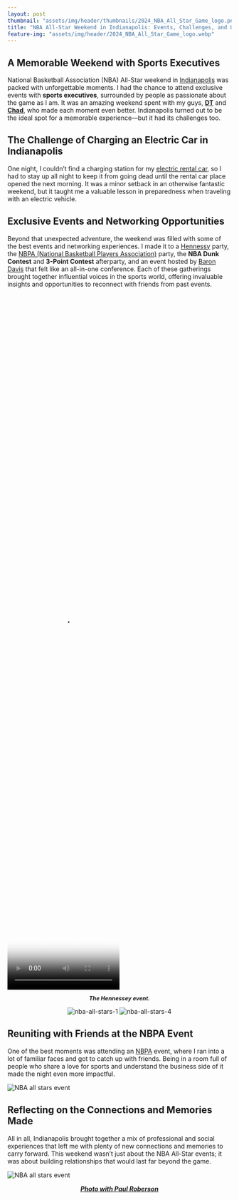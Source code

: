 ```yaml
---
layout: post
thumbnail: "assets/img/header/thumbnails/2024_NBA_All_Star_Game_logo.png"
title: "NBA All-Star Weekend in Indianapolis: Events, Challenges, and Unforgettable Connections"
feature-img: "assets/img/header/2024_NBA_All_Star_Game_logo.webp"
---
```


## A Memorable Weekend with Sports Executives
National Basketball Association (NBA) All-Star weekend in [Indianapolis](https://visitindy.com/) was packed with unforgettable moments. I had the chance to attend exclusive events with **sports executives**, surrounded by people as passionate about the game as I am. It was an amazing weekend spent with my guys, **[DT](https://www.linkedin.com/in/derrickthomas32)** and **[Chad](https://www.linkedin.com/in/chad-easterling-a5419722)**, who made each moment even better. Indianapolis turned out to be the ideal spot for a memorable experience—but it had its challenges too. 

## The Challenge of Charging an Electric Car in Indianapolis
One night, I couldn’t find a charging station for my [electric rental car](https://www.hertz.com/rentacar/rental-car-deals/electric-car-rentals/), so I had to stay up all night to keep it from going dead until the rental car place opened the next morning. It was a minor setback in an otherwise fantastic weekend, but it taught me a valuable lesson in preparedness when traveling with an electric vehicle.

## Exclusive Events and Networking Opportunities
Beyond that unexpected adventure, the weekend was filled with some of the best events and networking experiences. I made it to a [Hennessy](https://www.hennessy.com/us/) party, the [NBPA (National Basketball Players Association)](https://nbpa.com/) party, the **NBA Dunk Contest** and **3-Point Contest** afterparty, and an event hosted by [Baron Davis](https://en.wikipedia.org/wiki/Baron_Davis) that felt like an all-in-one conference. Each of these gatherings brought together influential voices in the sports world, offering invaluable insights and opportunities to reconnect with friends from past events.

<video width="50%" height="40%" controls poster="{{site.baseurl}}/assets/img/blog-img/The Hennessey event-poster.webp">
  <source src="{{site.baseurl}}/assets/img/blog-img/The Hennessey event.webm" type="video/webm">
</video>
  <p style="font-style: italic; font-size: 0.9em; font-weight: bold; text-align: center;">The Hennessey event.</p>

<div class="image-gallery" style="text-align: center">
  <img class="img-2" src="{{site.baseurl}}/assets/img/blog-img/nba-all-stars-1.webp" alt="nba-all-stars-1" >
  <img class="img-2" src="{{site.baseurl}}/assets/img/blog-img/nba-all-stars-4.webp" alt="nba-all-stars-4" >
</div>

## Reuniting with Friends at the NBPA Event
One of the best moments was attending an [NBPA](https://nbpa.com/) event, where I ran into a lot of familiar faces and got to catch up with friends. Being in a room full of people who share a love for sports and understand the business side of it made the night even more impactful. 

![NBA all stars event]({{site.baseurl}}/assets/img/blog-img/nba-all-stars-2.webp)

## Reflecting on the Connections and Memories Made
All in all, Indianapolis brought together a mix of professional and social experiences that left me with plenty of new connections and memories to carry forward. This weekend wasn’t just about the NBA All-Star events; it was about building relationships that would last far beyond the game.

![NBA all stars event]({{site.baseurl}}/assets/img/blog-img/nba-all-stars-3.webp)

<div style="text-align: center">
  <p style="font-style: italic; font-weight: bold;"><a href="https://www.linkedin.com/in/paulroberson702" target="_blank">Photo with Paul Roberson</a> </p>
</div>

